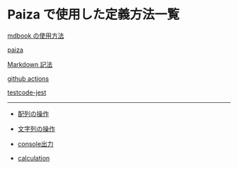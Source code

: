 # Paiza で使用した定義方法一覧

[mdbook の使用方法](config/mdbook_1.md)

[paiza](config/paiza.md)

[Markdown 記法](config/markdown.md)

[github actions](config/githubactions.md)

[testcode-jest](config/testcode.md)

---

- [配列の操作](./array_1.md)

- [文字列の操作](./string_1.md)
  
- [console出力](./console.md)

- [calculation](./calculation.md)


  

   <!-- 1. [文字列を大文字にする]() -->
   <!-- 2. [文字列の指定した文字を変更する](#link2) -->
   <!-- 1. [文字列を大文字にする](#link3) -->
